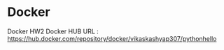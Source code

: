 # Docker
Docker HW2
Docker HUB URL : https://hub.docker.com/repository/docker/vikaskashyap307/pythonhello
